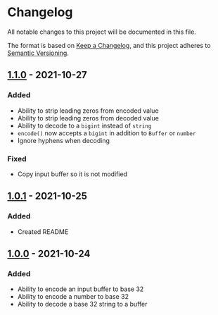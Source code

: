 # Changelog

All notable changes to this project will be documented in this file.

The format is based on [Keep a Changelog](https://keepachangelog.com/en/1.0.0/),
and this project adheres to [Semantic Versioning](https://semver.org/spec/v2.0.0.html).

## [1.1.0] - 2021-10-27

### Added

- Ability to strip leading zeros from encoded value
- Ability to strip leading zeros from decoded value
- Ability to decode to a `bigint` instead of `string`
- `encode()` now accepts a `bigint` in addition to `Buffer` or `number`
- Ignore hyphens when decoding

### Fixed

- Copy input buffer so it is not modified

## [1.0.1] - 2021-10-25

### Added

- Created README

## [1.0.0] - 2021-10-24

### Added

- Ability to encode an input buffer to base 32
- Ability to encode a number to base 32
- Ability to decode a base 32 string to a buffer

[1.1.0]: https://github.com/devbanana/crockford-base32/compare/1.0.1...1.1.0
[1.0.1]: https://github.com/devbanana/crockford-base32/compare/1.0.0...1.0.1
[1.0.0]: https://github.com/devbanana/crockford-base32/releases/tag/1.0.0
